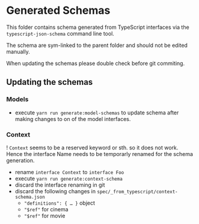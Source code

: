 # Generated Schemas

This folder contains schema generated from TypeScript interfaces via the `typescript-json-schema` command line tool. 

The schema are sym-linked to the parent folder and should not be edited manually. 

When updating the schemas please double check before git commiting. 


## Updating the schemas 

### Models 

- execute `yarn run generate:model-schemas` to update schema after making changes to on of the model interfaces. 

### Context

! `Context` seems to be a reserved keyword or sth. so it does not work. Hence the interface Name needs to be temporarly renamed for the schema generation.  

- rename `interface Context` to `interface Foo`
- execute `yarn run generate:context-schema`
- discard the interface renaming in git
- discard the following changes in `spec/_from_typescript/context-schema.json`
  - `"definitions": { … }` object
  - `"$ref"` for cinema 
  - `"$ref"` for movie





